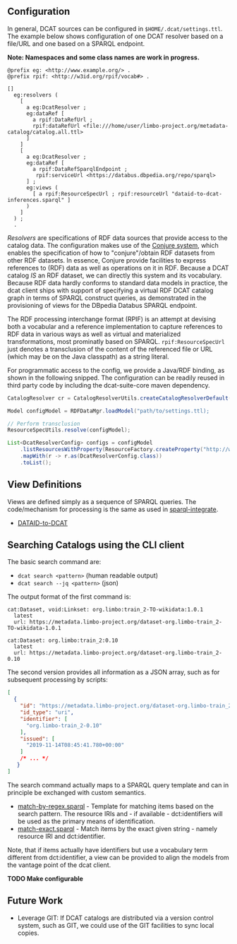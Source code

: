 
## Configuration
In general, DCAT sources can be configured in `$HOME/.dcat/settings.ttl`.
The example below shows configuration of one DCAT resolver based on a file/URL and one based on a SPARQL endpoint.

**Note: Namespaces and some class names are work in progress.**

```
@prefix eg: <http://www.example.org/> .
@prefix rpif: <http://w3id.org/rpif/vocab#> .

[]
  eg:resolvers (
    [
      a eg:DcatResolver ;
      eg:dataRef [
        a rpif:DataRefUrl ;
        rpif:dataRefUrl <file:///home/user/limbo-project.org/metadata-catalog/catalog.all.ttl>
      ]
    ]
    [
      a eg:DcatResolver ;
      eg:dataRef [
        a rpif:DataRefSparqlEndpoint ;
         rpif:serviceUrl <https://databus.dbpedia.org/repo/sparql>
      ] ;
      eg:views (
        [ a rpif:ResourceSpecUrl ; rpif:resourceUrl "dataid-to-dcat-inferences.sparql" ]
      )
    ]
  ) ;
  .
```

*Resolvers* are specifications of RDF data sources that provide access to the catalog data.
The configuration makes use of the [Conjure system](https://github.com/SmartDataAnalytics/jena-sparql-api/tree/develop/jena-sparql-api-conjure), which enables the specification of how to "conjure"/obtain RDF datasets from other RDF datasets.
In essence, Conjure provide facilities to express references to (RDF) data as well as operations on it in RDF.
Because a DCAT catalog *IS* an RDF dataset, we can directly this system and its vocabulary.
Because RDF data hardly conforms to standard data models in practice, the dcat client ships with support of specifying a virtual RDF DCAT catalog graph in terms of SPARQL construct queries, as demonstrated in the provisioning of views for the DBpedia Databus SPARQL endpoint.

The RDF processing interchange format (RPIF) is an attempt at devising both a vocabular and a reference implementation to capture references to RDF data in various ways as well as virtual and materialized transformations, most prominatly based on SPARQL.
`rpif:ResourceSpecUrl` just denotes a transclusion of the content of the referenced file or URL (which may be on the Java classpath) as a string literal.


For programmatic access to the config, we provide a Java/RDF binding, as shown in the following snipped.
The configuration can be readily reused in third party code by including the dcat-suite-core maven dependency.

```java
CatalogResolver cr = CatalogResolverUtils.createCatalogResolverDefault();
```

```java
Model configModel = RDFDataMgr.loadModel("path/to/settings.ttl);

// Perform transclusion
ResourceSpecUtils.resolve(configModel);

List<DcatResolverConfig> configs = configModel
    .listResourcesWithProperty(ResourceFactory.createProperty("http://www.example.org/resolvers"))
    .mapWith(r -> r.as(DcatResolverConfig.class))
    .toList();
```
## View Definitions

Views are defined simply as a sequence of SPARQL queries. The code/mechanism for processing is the same as used in [sparql-integrate](https://github.com/SmartDataAnalytics/Sparqlintegrate).

* [DATAID-to-DCAT](../dcat-suite-binding-ckan/src/main/resources/dataid-to-dcat-inferences.sparql)


## Searching Catalogs using the CLI client
The basic search command are:

* `dcat search <pattern>` (human readable output)
* `dcat search --jq <pattern>` (json)

The output format of the first command is:
```
cat:Dataset, void:Linkset: org.limbo:train_2-TO-wikidata:1.0.1
  latest
  url: https://metadata.limbo-project.org/dataset-org.limbo-train_2-TO-wikidata-1.0.1

cat:Dataset: org.limbo:train_2:0.10
  latest
  url: https://metadata.limbo-project.org/dataset-org.limbo-train_2-0.10
```

The second version provides all information as a JSON array, such as for subsequent processing by scripts:

```json
[
  {
    "id": "https://metadata.limbo-project.org/dataset-org.limbo-train_2-0.10",
    "id_type": "uri",
    "identifier": [
      "org.limbo-train_2-0.10"
    ],
    "issued": [
      "2019-11-14T08:45:41.780+00:00"
    ]
    /* ... */
   }
]
```

The search command actually maps to a SPARQL query template and can in principle be exchanged with custom semantics.
* [match-by-regex.sparql](../dcat-suite-binding-ckan/src/main/resources/match-by-regex.sparql) - Template for matching items based on the search pattern. The resource IRIs and - if available - dct:identifiers will be used as the primary means of identification.
* [match-exact.sparql](../dcat-suite-binding-ckan/src/main/resources/match-exact.sparql) - Match items by the exact given string - namely resource IRI and dct:identifier.

Note, that if items actually have identifiers but use a vocabulary term different from dct:identifier, a view can be provided to align the models from the vantage point of the dcat client.


**TODO Make configurable**


## Future Work
* Leverage GIT: If DCAT catalogs are distributed via a version control system, such as GIT, we could use of the GIT facilities to sync local copies.




